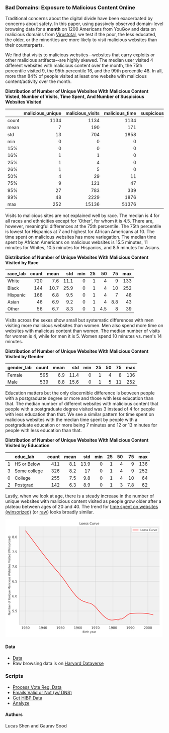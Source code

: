 ### Bad Domains: Exposure to Malicious Content Online

Traditional concerns about the digital divide have been exacerbated by concerns about safety. In this paper, using passively observed domain-level browsing data for a **month** on 1200 Americans from YouGov and data on malicious domains from [Virustotal](https://www.virustotal.com/), we test if the poor, the less educated, the older, or the minorities are more likely to visit malicious websites than their counterparts. 

We find that visits to malicious websites--websites that carry exploits or other malicious artifacts--are highly skewed. The median user visited 4 different websites with malicious content over the month, the 75th percentile visited 9, the 95th percentile 16, and the 99th percentile 48. In all, more than 84\% of people visited at least one website with malicious content/activity over the month.

**Distribution of Number of Unique Websites With Malicious Content Visted, Number of Visits, Time Spent, And Number of Suspicious Websites Visited**

|       |   malicious_unique |   malicious_visits |   malicious_time |   suspicious_bool |
|:------|-----------------:|-------------------:|-----------------:|------------------:|
| count |             1134 |               1134 |             1134 |              1134 |
| mean  |                7 |                190 |              171 |                 2 |
| std   |               13 |                704 |             1858 |                 4 |
| min   |                0 |                  0 |                0 |                 0 |
| 15%   |                0 |                  0 |                0 |                 0 |
| 16%   |                1 |                  1 |                0 |                 0 |
| 25%   |                1 |                  4 |                0 |                 0 |
| 26%   |                1 |                  5 |                0 |                 0 |
| 50%   |                4 |                 29 |               11 |                 2 |
| 75%   |                9 |                121 |               47 |                 4 |
| 95%   |               27 |                783 |              339 |                10 |
| 99%   |               48 |               2229 |             1876 |                17 |
| max   |              252 |              15136 |            51376 |                58 |

Visits to malicious sites are not explained well by race. The median is 4 for all races and ethnicities except for 'Other', for whom it is 4.5. There are, however, meaningful differences at the 75th percentile. The 75th percentile is lowest for Hispanics at 7 and highest for African Americans at 10. The time spent on malicious websites has more variegation. The median time spent by African Americans on malicious websites is 15.5 minutes, 11 minutes for Whites, 10.5 minutes for Hispanics, and 8.5 minutes for Asians.


**Distribution of Number of Unique Websites With Malicious Content Visited by Race**

| race_lab   |   count |   mean |   std |   min |   25 |   50 |   75 |   max |
|:-----------|--------:|-------:|------:|------:|-----:|-----:|-----:|------:|
| White      |     720 |    7.6 |  11.1 |     0 |    1 |  4   |  9   |   133 |
| Black      |     144 |   10.7 |  25.9 |     0 |    1 |  4   | 10   |   252 |
| Hispanic   |     168 |    6.8 |   9.5 |     0 |    1 |  4   |  7   |    48 |
| Asian      |      46 |    6.9 |   9.2 |     0 |    1 |  4   |  8.8 |    43 |
| Other      |      56 |    6.7 |   8.3 |     0 |    1 |  4.5 |  8   |    39 |

Visits across the sexes show small but systematic differences with men visiting more malicious websites than women. Men also spend more time on websites with malicious content than women. The median number of visits for women is 4, while for men it is 5. Women spend 10 minutes vs. men's 14 minutes.

**Distribution of Number of Unique Websites With Malicious Content Visited by Gender**

| gender_lab   |   count |   mean |   std |   min |   25 |   50 |   75 |   max |
|:-------------|--------:|-------:|------:|------:|-----:|-----:|-----:|------:|
| Female       |     595 |    6.9 |  11.4 |     0 |    1 |    4 |    8 |   136 |
| Male         |     539 |    8.8 |  15.6 |     0 |    1 |    5 |   11 |   252 |

Education matters but the only discernible difference is between people with a postgraduate degree or more and those with less education than that. The median number of different websites with malicious content that people with a postgraduate degree visited was 3 instead of 4 for people with less education than that. We see a similar pattern for time spent on malicious websites with the median time spent by people with a postgraduate education or more being 7 minutes and 12 or 13 minutes for people with less education than that.

**Distribution of Number of Unique Websites With Malicious Content Visited by Education**

|    | educ_lab     |   count |   mean |   std |   min |   25 |   50 |   75 |   max |
|---:|:-------------|--------:|-------:|------:|------:|-----:|-----:|-----:|------:|
|  1 | HS or Below  |     411 |    8.1 |  13.9 |     0 |    1 |    4 |  9   |   136 |
|  3 | Some college |     326 |    8.2 |  17   |     0 |    1 |    4 |  9   |   252 |
|  0 | College      |     255 |    7.5 |   9.8 |     0 |    1 |    4 | 10   |    64 |
|  2 | Postgrad     |     142 |    6.3 |   8.9 |     0 |    1 |    3 |  7.8 |    62 |'


Lastly, when we look at age, there is a steady increase in the number of unique websites with malicious content visited as people grow older after a plateau between ages of 20 and 40. The trend for [time spent on websites (winsorized)](figs/age_time_malicious_winsorized.png) (or [raw](figs/age_time_malicious.png)) looks broadly similar.

<img src = "figs/age_n_malicious_winsorized.png" width = 500px>

#### Data

* [Data](data/)
* Raw browsing data is on [Harvard Dataverse](https://dataverse.harvard.edu/dataset.xhtml?persistentId=doi:10.7910/DVN/VIV4TS) 

### Scripts

* [Process Vote Reg. Data](scripts/01_fl_dat.ipynb)
* [Emails Valid or Not (w/ DNS)](scripts/01a_valid_email_or_not.ipynb)
* [Get HIBP Data](scripts/02_get_fl_hibp.ipynb)
* [Analyze](scripts/03_concat_fl_dat_analyze.ipynb)

#### Authors

Lucas Shen and Gaurav Sood
